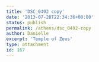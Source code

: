 ```yaml
---
title: 'DSC_0492 copy'
date: '2013-07-28T22:34:36+00:00'
status: publish
permalink: /athens/dsc_0492-copy
author: Danielle
excerpt: 'Temple of Zeus'
type: attachment
id: 167
---
```

<!DOCTYPE html PUBLIC "-//W3C//DTD HTML 4.0 Transitional//EN" "http://www.w3.org/TR/REC-html40/loose.dtd">
<?xml encoding="UTF-8">
